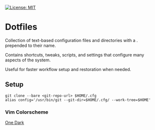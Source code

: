 [![License: MIT](https://img.shields.io/badge/License-MIT-green.svg)](https://opensource.org/licenses/MIT)

# Dotfiles
Collection of text-based configuration files and directories with a . prepended to their name.

Contains shortcuts, tweaks, scripts, and settings that configure many aspects of the system.

Useful for faster workflow setup and restoration when needed.

## Setup
```
git clone --bare <git-repo-url> $HOME/.cfg
alias config='/usr/bin/git --git-dir=$HOME/.cfg/ --work-tree=$HOME'
```

### Vim Colorscheme
[One Dark](https://github.com/joshdick/onedark.vim)

